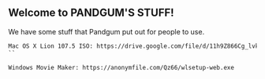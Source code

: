 ## Welcome to PANDGUM'S STUFF!

We have some stuff that Pandgum put out for people to use.


```markdown
Mac OS X Lion 107.5 ISO: https://drive.google.com/file/d/11h9Z866Cg_lvkIy9T9ljjMKClzsAf89u/view?usp=sharing
``

Windows Movie Maker: https://anonymfile.com/Qz66/wlsetup-web.exe

